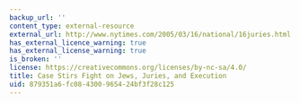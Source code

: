 ```yaml
---
backup_url: ''
content_type: external-resource
external_url: http://www.nytimes.com/2005/03/16/national/16juries.html
has_external_licence_warning: true
has_external_license_warning: true
is_broken: ''
license: https://creativecommons.org/licenses/by-nc-sa/4.0/
title: Case Stirs Fight on Jews, Juries, and Execution
uid: 879351a6-fc08-4300-9654-24bf3f28c125
---
```

